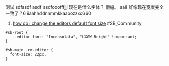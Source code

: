 
测试
sdfasdf
asdf
asdfooofffjjj
现在是什么字体？
懵逼。
aaii
好像现在宽度完全一致了？6
iiaahhddnnmmkkaaoozzxc660

1. [how do i change the editors default font size](https://community.silverbullet.md/t/how-do-i-change-the-editors-default-font-size/1205/2?u=chenzhu-xie) #SB_Community

```space-style
#sb-root {
   --editor-font: "Inconsolata", "LXGW Bright" !important;
}

#sb-main .cm-editor {
  font-size: 22px;
}
```
